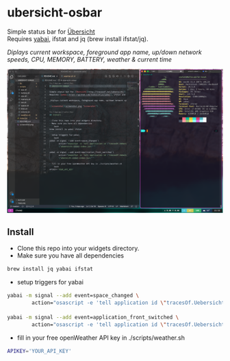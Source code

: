 # ubersicht-osbar

Simple status bar for [Übersicht](http://tracesof.net/uebersicht/)  
Requires [yabai](https://github.com/koekeishiya/yabai), ifstat and jq (brew install ifstat/jq).
  
_Diplays current workspace, foreground app name, up/down network speeds, CPU, MEMORY, BATTERY, weather & current time_
  
![screenshot](screenshot.png "Screenshot")

## Install

- Clone this repo into your widgets directory.
- Make sure you have all dependencies
``` bash
brew install jq yabai ifstat
```
- setup triggers for yabai
``` bash
yabai -m signal --add event=space_changed \
        action="osascript -e 'tell application id \"tracesOf.Uebersicht\" to refresh widget id \"ubsersicht-osbar-index-jsx\"'"

yabai -m signal --add event=application_front_switched \
        action="osascript -e 'tell application id \"tracesOf.Uebersicht\" to refresh widget id \"ubersicht-osbar-index-jsx\"'"
```
- fill in your free openWeather API key in ./scripts/weather.sh
``` bash
APIKEY='YOUR_API_KEY'
```